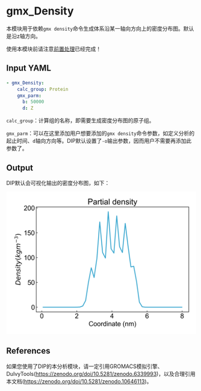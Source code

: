 # gmx_Density

本模块用于依赖`gmx density`命令生成体系沿某一轴向方向上的密度分布图。默认是沿z轴方向。

使用本模块前请注意[前置处理](https://duivyprocedures-docs.readthedocs.io/en/latest/Framework.html#id7)已经完成！

## Input YAML

```yaml
- gmx_Density:
    calc_group: Protein
    gmx_parm:
      b: 50000
      d: Z
```

`calc_group`：计算组的名称，即需要生成密度分布图的原子组。

`gmx_parm`：可以在这里添加用户想要添加的`gmx density`命令参数，如定义分析的起止时间、`d`轴向方向等。DIP默认设置了`-o`输出参数，因而用户不需要再添加此参数了。

## Output

DIP默认会可视化输出的密度分布图，如下：

![gmx_Density_output](static/gmx_Density.png)

## References

如果您使用了DIP的本分析模块，请一定引用GROMACS模拟引擎、DuIvyTools(https://zenodo.org/doi/10.5281/zenodo.6339993)，以及合理引用本文档(https://zenodo.org/doi/10.5281/zenodo.10646113)。




